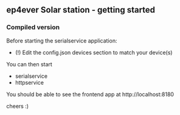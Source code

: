 ## ep4ever Solar station - getting started

### Compiled version

Before starting the serialservice application:
- (!) Edit the config.json devices section to match your device(s)

You can then start
- serialservice
- httpservice

You should be able to see the frontend app at http://localhost:8180

cheers :)